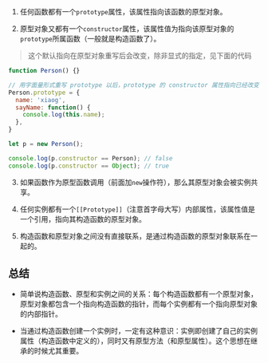 1. 任何函数都有一个`prototype`属性，该属性指向该函数的原型对象。   

2. 原型对象又都有一个`constructor`属性，该属性值为指向该原型对象的`prototype`所属函数（一般就是构造函数了）。 

> 这个默认指向在原型对象重写后会改变，除非显式的指定，见下面的代码
```js
function Person() {}

// 用字面量形式重写 prototype 以后，prototype 的 constructor 属性指向已经改变了
Person.prototype = {
  name: 'xiaog',
  sayName: function() {
    console.log(this.name);
  },
}

let p = new Person();

console.log(p.constructor == Person); // false
console.log(p.constructor == Object); // true
```
3. 如果函数作为原型函数调用（前面加`new`操作符），那么其原型对象会被实例共享。   

4. 任何实例都有一个`[[Prototype]]`（注意首字母大写）内部属性，该属性值是一个引用，指向其构造函数的原型对象。   

5. 构造函数和原型对象之间没有直接联系，是通过构造函数的原型对象联系在一起的。   

## 总结

- 简单说构造函数、原型和实例之间的关系：每个构造函数都有一个原型对象，原型对象都包含一个指向构造函数的指针，而每个实例都有一个指向原型对象的内部指针。

- 当通过构造函数创建一个实例时，一定有这种意识：实例即创建了自己的实例属性（构造函数中定义的），同时又有原型方法（和原型属性）。这个思想在继承的时候尤其重要。
